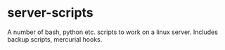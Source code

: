 server-scripts
======

A number of bash, python etc. scripts to work on a linux server. Includes backup scripts, mercurial hooks.
